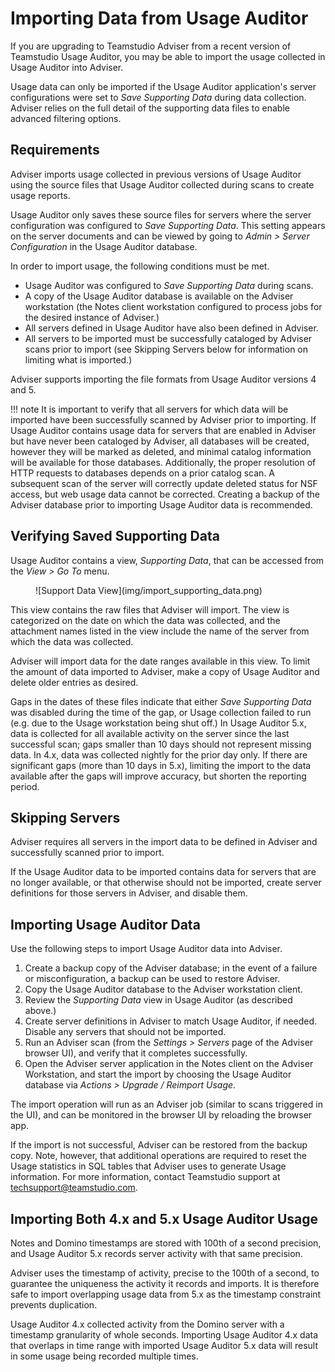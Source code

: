 # Importing Data from Usage Auditor

If you are upgrading to Teamstudio Adviser from a recent version of Teamstudio Usage Auditor, you may be able to import the usage collected in Usage Auditor into Adviser.

Usage data can only be imported if the Usage Auditor application's server configurations were set to *Save Supporting Data* during data collection. Adviser relies on the full detail of the supporting data files to enable advanced filtering options.

## Requirements
Adviser imports usage collected in previous versions of Usage Auditor using the source files that Usage Auditor collected during scans to create usage reports.

Usage Auditor only saves these source files for servers where the server configuration was configured to *Save Supporting Data*. This setting appears on the server documents and can be viewed by going to *Admin > Server Configuration* in the Usage Auditor database.

In order to import usage, the following conditions must be met.

* Usage Auditor was configured to *Save Supporting Data* during scans.
* A copy of the Usage Auditor database is available on the Adviser workstation (the Notes client workstation configured to process jobs for the desired instance of Adviser.)
* All servers defined in Usage Auditor have also been defined in Adviser.
* All servers to be imported must be successfully cataloged by Adviser scans prior to import (see Skipping Servers below for information on limiting what is imported.)

Adviser supports importing the file formats from Usage Auditor versions 4 and 5.

!!! note
    It is important to verify that all servers for which data will be imported have been successfully scanned by Adviser prior to importing. If Usage Auditor contains usage data for servers that are enabled in Adviser but have never been cataloged by Adviser, all databases will be created, however they will be marked as deleted, and minimal catalog information will be available for those databases. Additionally, the proper resolution of HTTP requests to databases depends on a prior catalog scan. A subsequent scan of the server will correctly update deleted status for NSF access, but web usage data cannot be corrected. Creating a backup of the Adviser database prior to importing Usage Auditor data is recommended.

## Verifying Saved Supporting Data
Usage Auditor contains a view, *Supporting Data*, that can be accessed from the *View > Go To* menu.

<figure markdown="1">
  ![Support Data View](img/import_supporting_data.png)
</figure>

This view contains the raw files that Adviser will import. The view is categorized on the date on which the data was collected, and the attachment names listed in the view include the name of the server from which the data was collected.

Adviser will import data for the date ranges available in this view. To limit the amount of data imported to Adviser, make a copy of Usage Auditor and delete older entries as desired.

Gaps in the dates of these files indicate that either *Save Supporting Data* was disabled during the time of the gap, or Usage collection failed to run (e.g. due to the Usage workstation being shut off.) In Usage Auditor 5.x, data is collected for all available activity on the server since the last successful scan; gaps smaller than 10 days should not represent missing data. In 4.x, data was collected nightly for the prior day only. If there are significant gaps (more than 10 days in 5.x), limiting the import to the data available after the gaps will improve accuracy, but shorten the reporting period.

## Skipping Servers 
Adviser requires all servers in the import data to be defined in Adviser and successfully scanned prior to import.

If the Usage Auditor data to be imported contains data for servers that are no longer available, or that otherwise should not be imported, create server definitions for those servers in Adviser, and disable them.

## Importing Usage Auditor Data 
Use the following steps to import Usage Auditor data into Adviser.
1. Create a backup copy of the Adviser database; in the event of a failure or misconfiguration, a backup can be used to restore Adviser.
2. Copy the Usage Auditor database to the Adviser workstation client.
3. Review the *Supporting Data* view in Usage Auditor (as described above.)
4. Create server definitions in Adviser to match Usage Auditor, if needed. Disable any servers that should not be imported.
5. Run an Adviser scan (from the *Settings > Servers* page of the Adviser browser UI), and verify that it completes successfully.
6. Open the Adviser server application in the Notes client on the Adviser Workstation, and start the import by choosing the Usage Auditor database via *Actions > Upgrade / Reimport Usage*.

The import operation will run as an Adviser job (similar to scans triggered in the UI), and can be monitored in the browser UI by reloading the browser app.

If the import is not successful, Adviser can be restored from the backup copy. Note, however, that additional operations are required to reset the Usage statistics in SQL tables that Adviser uses to generate Usage information. For more information, contact Teamstudio support at [techsupport@teamstudio.com](mailto:techsupport@teamstudio.com).

## Importing Both 4.x and 5.x Usage Auditor Usage
Notes and Domino timestamps are stored with 100th of a second precision, and Usage Auditor 5.x records server activity with that same precision.

Adviser uses the timestamp of activity, precise to the 100th of a second, to guarantee the uniqueness the activity it records and imports. It is therefore safe to import overlapping usage data from 5.x as the timestamp constraint prevents duplication.

Usage Auditor 4.x collected activity from the Domino server with a timestamp granularity of whole seconds. Importing Usage Auditor 4.x data that overlaps in time range with imported Usage Auditor 5.x data will result in some usage being recorded multiple times.